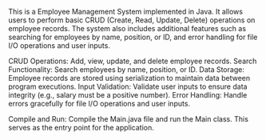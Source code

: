 This is a Employee Management System implemented in Java. It allows users to perform basic CRUD (Create, Read, Update, Delete) operations on employee records. The system also includes additional features such as searching for employees by name, position, or ID, and error handling for file I/O operations and user inputs.

CRUD Operations: Add, view, update, and delete employee records.
Search Functionality: Search employees by name, position, or ID.
Data Storage: Employee records are stored using serialization to maintain data between program executions.
Input Validation: Validate user inputs to ensure data integrity (e.g., salary must be a positive number).
Error Handling: Handle errors gracefully for file I/O operations and user inputs.

Compile and Run: Compile the Main.java file and run the Main class. This serves as the entry point for the application.
